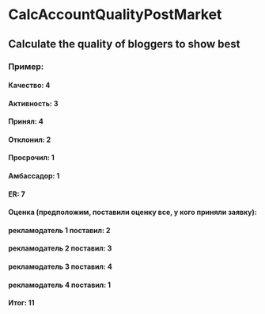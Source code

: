 # CalcAccountQualityPostMarket
## Calculate the quality of bloggers to show best

### Пример:

#### Качество: 4
#### Активность: 3
#### Принял: 4
#### Отклонил: 2
#### Просрочил: 1
#### Амбассадор: 1
#### ER: 7
#### Оценка (предположим, поставили оценку все, у кого приняли заявку):
#### рекламодатель 1 поставил: 2
#### рекламодатель 2 поставил: 3
#### рекламодатель 3 поставил: 4
#### рекламодатель 4 поставил: 1

#### Итог: 11
